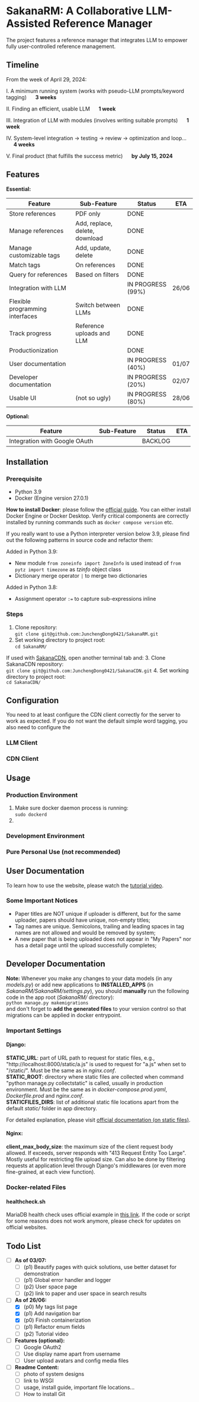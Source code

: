 # SakanaRM: A Collaborative LLM-Assisted Reference Manager
The project features a reference manager that integrates LLM to empower
fully user-controlled reference management. 

## Timeline
From the week of April 29, 2024:

I. A minimum running system (works with pseudo-LLM prompts/keyword tagging) &nbsp;&nbsp;&nbsp;&nbsp;       **3 weeks**

II. Finding an efficient, usable LLM &nbsp;&nbsp;&nbsp;&nbsp;     **1 week**

III. Integration of LLM with modules (involves writing suitable prompts)  &nbsp;&nbsp;&nbsp;&nbsp;        **1 week**

IV. System-level integration -> testing -> review -> optimization and loop…  &nbsp;&nbsp;&nbsp;&nbsp;  **4 weeks**

V. Final product (that fulfills the success metric)    &nbsp;&nbsp;&nbsp;&nbsp;         **by July 15, 2024**

## Features
**Essential:** 

| Feature                         | Sub-Feature                            | Status            | ETA         |
|---------------------------------|----------------------------------------|-------------------|-------------|
| Store references                | PDF only                               | DONE              |             |
| Manage references               | Add, replace, delete, download         | DONE              |             |
| Manage customizable tags        | Add, update, delete                    | DONE              |             |
| Match tags                      | On references                          | DONE              |             |
| Query for references            | Based on filters                       | DONE              |             |
| Integration with LLM            |                                        | IN PROGRESS (99%) | 26/06       |
| Flexible programming interfaces | Switch between LLMs                    | DONE              |             |
| Track progress                  | Reference uploads and LLM              | DONE              |             |
| Productionization               |                                        | DONE              |             |
| User documentation              |                                        | IN PROGRESS (40%) | 01/07       |
| Developer documentation         |                                        | IN PROGRESS (20%) | 02/07       |
| Usable UI                       | (not so ugly)                          | IN PROGRESS (80%) | 28/06       |

**Optional:**                 

| Feature                         | Sub-Feature                            | Status            | ETA         |
|---------------------------------|----------------------------------------|-------------------|-------------|
| Integration with Google OAuth   |                                        | BACKLOG           |             |


## Installation
### Prerequisite
- Python 3.9
- Docker (Engine version 27.0.1) 

**How to install Docker**: please follow the [official guide](https://docs.docker.com/engine/install/). 
You can either install Docker Engine or Docker Desktop. Verify critical components are correctly installed by
running commands such as `docker compose version` etc.

If you really want to use a Python interpreter version below 3.9, please find out the following patterns in source code 
and refactor them:
    
Added in Python 3.9:
- New module `from zoneinfo import ZoneInfo` is used instead of `from pytz import timezone` as *tzinfo* object class
- Dictionary merge operator `|` to merge two dictionaries

Added in Python 3.8:
- Assignment operator `:=` to capture sub-expressions inline
### Steps
1. Clone repository:   
`git clone git@github.com:JunchengDong0421/SakanaRM.git`
2. Set working directory to project root:    
`cd SakanaRM/`    

If used with [SakanaCDN](https://github.com/JunchengDong0421/SakanaCDN), open another terminal tab and:
3. Clone SakanaCDN repository:    
`git clone git@github.com:JunchengDong0421/SakanaCDN.git`
4. Set working directory to project root:    
`cd SakanaCDN/`

## Configuration
You need to at least configure the CDN client correctly for the server to work as expected. If you do not want the 
default simple 
word tagging, you also need to configure the 
### LLM Client

### CDN Client

## Usage
### Production Environment
1. Make sure docker daemon process is running:    
`sudo dockerd`
2. 

### Development Environment

### Pure Personal Use (not recommended)

## User Documentation
To learn how to use the website, please watch the [tutorial video]().
### Some Important Notices
- Paper titles are NOT unique if uploader is different, but for the same uploader, papers should have unique, non-empty 
titles;
- Tag names are unique. Semicolons, trailing and leading spaces in tag names are not allowed and would be removed by 
system;
- A new paper that is being uploaded does not appear in "My Papers" nor has a detail page until the upload successfully 
completes;

## Developer Documentation
**Note:** Whenever you make any changes to your data models (in any *models.py*) or add new applications to 
**INSTALLED_APPS** (in *SakanaRM/SakanaRM/settings.py*), you should **manually** run the following code in the app 
root (*SakanaRM/* directory):    
`python manage.py makemigrations`    
and don't forget to **add the generated files** to your version control so that migrations can be applied in 
docker entrypoint.

### Important Settings
#### Django:
**STATIC_URL**: part of URL path to request for static files, e.g., "http://localhost:8000/static/a.js" is used to 
request for "a.js" when set to "/static/". Must be the same as in *nginx.conf*.    
**STATIC_ROOT**: directory where static files are collected when command "python manage.py collectstatic" is called, 
usually in production environment. Must be the same as in *docker-compose.prod.yaml*, *Dockerfile.prod* 
and *nginx.conf*.    
**STATICFILES_DIRS**: list of additional static file locations apart from the default *static/* folder in app 
directory.    

For detailed explanation, please visit 
[official documentation (on static files)](https://docs.djangoproject.com/en/5.0/howto/static-files/).

#### Nginx:
**client_max_body_size**: the maximum size of the client request body allowed. If exceeds, server responds with "413 
Request Entity Too Large". Mostly useful for restricting file upload size. Can also be done by filtering requests at
application level through Django's middlewares (or even more fine-grained, at each view function).

### Docker-related Files
#### healthcheck.sh
MariaDB health check uses official example in [this link](https://mariadb.com/kb/en/using-healthcheck-sh/). 
If the code or script for some reasons does not work anymore, please check for updates on official websites.

## Todo List

- [ ] **As of 03/07:**
  - [ ] (p1) Beautify pages with quick solutions, use better dataset for demonstration
  - [ ] (p1) Global error handler and logger
  - [ ] (p2) User space page
  - [ ] (p2) link to paper and user space in search results

- [ ] **As of 26/06:**
  - [x] (p0) My tags list page
  - [x] (p1) Add navigation bar
  - [x] (p0) Finish containerization
  - [ ] (p1) Refactor enum fields
  - [ ] (p2) Tutorial video

- [ ] **Features (optional):**
  - [ ] Google OAuth2
  - [ ] Use display name apart from username
  - [ ] User upload avatars and config media files

- [ ] **Readme Content:**
  - [ ] photo of system designs
  - [ ] link to WSGI
  - [ ] usage, install guide, important file locations...
  - [ ] How to install Git
